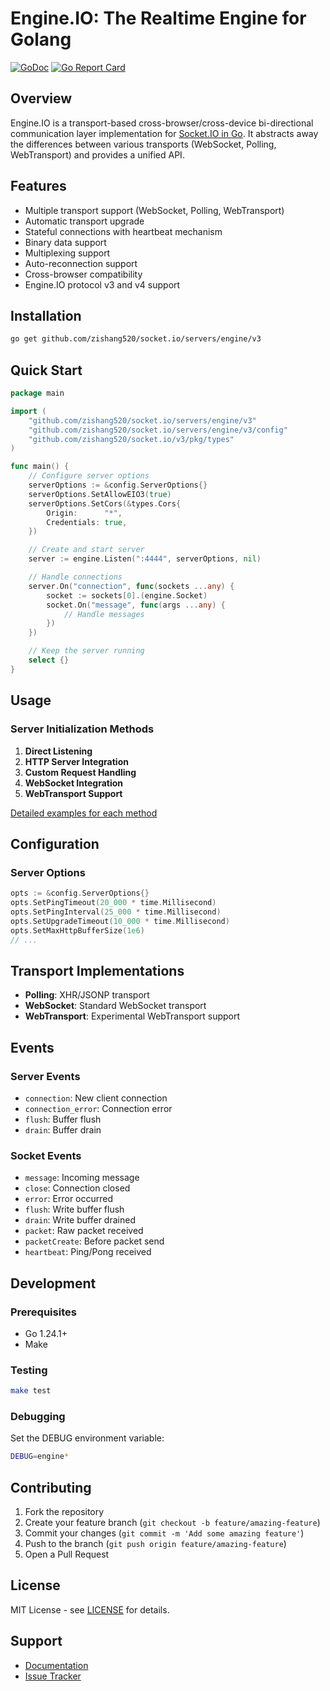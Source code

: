 # Engine.IO: The Realtime Engine for Golang

[![GoDoc](https://pkg.go.dev/badge/github.com/zishang520/socket.io/servers/engine/v3?utm_source=godoc)](https://pkg.go.dev/github.com/zishang520/socket.io/servers/engine/v3)
[![Go Report Card](https://goreportcard.com/badge/github.com/zishang520/socket.io/servers/engine/v3)](https://goreportcard.com/report/github.com/zishang520/socket.io/servers/engine/v3)

## Overview

Engine.IO is a transport-based cross-browser/cross-device bi-directional communication layer implementation for [Socket.IO in Go](https://github.com/zishang520/socket.io/servers/socket/v3). It abstracts away the differences between various transports (WebSocket, Polling, WebTransport) and provides a unified API.

## Features

- Multiple transport support (WebSocket, Polling, WebTransport)
- Automatic transport upgrade
- Stateful connections with heartbeat mechanism
- Binary data support
- Multiplexing support
- Auto-reconnection support
- Cross-browser compatibility
- Engine.IO protocol v3 and v4 support

## Installation

```bash
go get github.com/zishang520/socket.io/servers/engine/v3
```

## Quick Start

```go
package main

import (
    "github.com/zishang520/socket.io/servers/engine/v3"
    "github.com/zishang520/socket.io/servers/engine/v3/config"
    "github.com/zishang520/socket.io/v3/pkg/types"
)

func main() {
    // Configure server options
    serverOptions := &config.ServerOptions{}
    serverOptions.SetAllowEIO3(true)
    serverOptions.SetCors(&types.Cors{
        Origin:      "*",
        Credentials: true,
    })

    // Create and start server
    server := engine.Listen(":4444", serverOptions, nil)

    // Handle connections
    server.On("connection", func(sockets ...any) {
        socket := sockets[0].(engine.Socket)
        socket.On("message", func(args ...any) {
            // Handle messages
        })
    })

    // Keep the server running
    select {}
}
```

## Usage

### Server Initialization Methods

1. **Direct Listening**
2. **HTTP Server Integration**
3. **Custom Request Handling**
4. **WebSocket Integration**
5. **WebTransport Support**

[Detailed examples for each method](docs/server-initialization.md)

## Configuration

### Server Options

```go
opts := &config.ServerOptions{}
opts.SetPingTimeout(20_000 * time.Millisecond)
opts.SetPingInterval(25_000 * time.Millisecond)
opts.SetUpgradeTimeout(10_000 * time.Millisecond)
opts.SetMaxHttpBufferSize(1e6)
// ...
```

## Transport Implementations

- **Polling**: XHR/JSONP transport
- **WebSocket**: Standard WebSocket transport
- **WebTransport**: Experimental WebTransport support

## Events

### Server Events

- `connection`: New client connection
- `connection_error`: Connection error
- `flush`: Buffer flush
- `drain`: Buffer drain

### Socket Events

- `message`: Incoming message
- `close`: Connection closed
- `error`: Error occurred
- `flush`: Write buffer flush
- `drain`: Write buffer drained
- `packet`: Raw packet received
- `packetCreate`: Before packet send
- `heartbeat`: Ping/Pong received

## Development

### Prerequisites

- Go 1.24.1+
- Make

### Testing

```bash
make test
```

### Debugging

Set the DEBUG environment variable:

```bash
DEBUG=engine*
```

## Contributing

1. Fork the repository
2. Create your feature branch (`git checkout -b feature/amazing-feature`)
3. Commit your changes (`git commit -m 'Add some amazing feature'`)
4. Push to the branch (`git push origin feature/amazing-feature`)
5. Open a Pull Request

## License

MIT License - see [LICENSE](LICENSE) for details.

## Support

- [Documentation](https://pkg.go.dev/github.com/zishang520/socket.io/servers/engine/v3)
- [Issue Tracker](https://github.com/zishang520/socket.io/issues)
